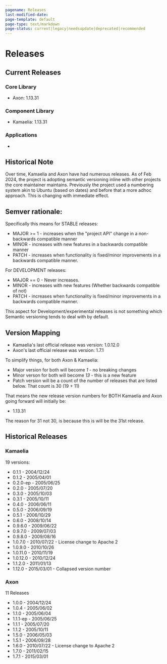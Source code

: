 ```yaml
---
pagename: Releases
last-modified-date: 
page-template: default
page-type: text/markdown
page-status: current|legacy|needsupdate|deprecated|recommended
---
```

# Releases

## Current Releases

### Core Library

* Axon: 1.13.31

### Component Library

* Kamaelia: 1.13.31

### Applications

* 


## Historical Note

Over time, Kamaelia and Axon have had numerous releases. As of Feb 2024, the
project is adopting semantic versioning inline with other projects the core
maintainer maintains. Previously the project used a numbering system akin to
Ubuntu (based on dates) and before that a more adhoc approach. This is
changing with immediate effect.

## Semver rationale:

Specifically this means for STABLE releases:

* MAJOR >= 1 - increases when the "project API" change in a non-backwards compatible manner
* MINOR - increases with new features in a backwards compatible manner
* PATCH - increases when functionality is fixed/minor improvements in a backwards compatible manner.

For DEVELOPMENT releases:

* MAJOR == 0 - Never increases.
* MINOR - increases with new features (Whether backwards compatible of not)
* PATCH - increases when functionality is fixed/minor improvements in a backwards compatible manner.

This aspect for Development/experimental releases is not something which
Semantic versioning tends to deal with by default.

## Version Mapping

* Kamaelia's last official release was version: 1.0.12.0
* Axon's last official release was version: 1.7.1

To simplify things, for both Axon & Kamaelia:

* Major version for both will become *1* - no breaking changes
* Minor verson for both will become *13* - this is a new feature
* Patch version will be a count of the number of releases that are listed
  below. That count is 30 (19 + 11)

That means the new release version numbers for BOTH Kamaelia and Axon going
forward will initially be:

* 1.13.31

The reason for 31 not 30, is because this is will be the 31st release.

## Historical Releases

### Kamaelia

19 versions:

* 0.1.1 - 2004/12/24
* 0.1.2 - 2005/04/01
* 0.2.0-ep - 2005/06/25
* 0.2.0 - 2005/07/20
* 0.3.0 - 2005/10/03
* 0.3.1 - 2005/10/11
* 0.4.0 - 2006/06/11
* 0.5.0 - 2006/09/19
* 0.5.1 - 2006/10/29
* 0.6.0 - 2008/10/14
* 0.9.6.0 - 2009/06/22
* 0.9.7.0 - 2009/07/03
* 0.9.8.0 - 2009/08/16
* 1.0.7.0 - 2010/07/22 - License change to Apache 2
* 1.0.9.0 - 2010/10/26
* 1.0.11.0 - 2010/11/19
* 1.0.12.0 - 2010/12/24
* 1.1.2.0 - 2011/01/13
* 1.12.0 - 2015/03/01 - Collapsed version number 

### Axon

11 Releases

* 1.0.0 - 2004/12/24
* 1.0.4 - 2005/06/02
* 1.1.0 - 2005/06/04
* 1.1.1-ep - 2005/06/25
* 1.1.1 - 2005/07/20
* 1.1.2 - 2005/10/11
* 1.5.0 - 2006/05/03
* 1.5.1 - 2006/09/28
* 1.6.0 - 2010/07/22 - License change to Apache 2
* 1.7.0 - 2011/02/15
* 1.7.1 - 2015/03/01

